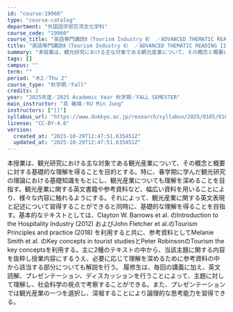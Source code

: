 ```yaml
---
id: "course:19960"
type: "course-catalog"
department: "外国語学部交流文化学科"
course_code: "19960"
course_title: "英語専門講読Ⅱ（Tourism Industry Ⅱ） ／ADVANCED THEMATIC READING II"
title: "英語専門講読Ⅱ（Tourism Industry Ⅱ） ／ADVANCED THEMATIC READING II"
summary: "本授業は、観光研究における主な対象である観光産業について、その概念と概要に対する基礎的な理解を得ることを目的とする。特に、春学期に学んだ観光研究の理論における基礎知識をもとにし、観光産業についても理解を深めることを目指す。観光産業に関する英…"
tags: []
campus: ""
term: ""
period: "木2／Thu 2"
course_type: "秋学期／Fall"
credits: 2
year: "2025年度／2025 Academic Year 秋学期／FALL SEMESTER"
main_instructor: "具 敏靖／KU Min Jung"
instructors: ["[]"]
syllabus_url: "https://www.dokkyo.ac.jp/research/syllabus/2025/0105/0105_19960_ja_JP.html"
license: "CC-BY-4.0"
version:
  created_at: "2025-10-29T12:47:51.635451Z"
  updated_at: "2025-10-29T12:47:51.635451Z"
---
```

本授業は、観光研究における主な対象である観光産業について、その概念と概要に対する基礎的な理解を得ることを目的とする。特に、春学期に学んだ観光研究の理論における基礎知識をもとにし、観光産業についても理解を深めることを目指す。観光産業に関する英文書籍や参考資料など、幅広い資料を用いることにより、様々な内容に触れるようにする。それによって、観光産業に関する英文表現と記述について習得することができると同時に、基礎的な理解を得ることを目指す。基本的なテキストとしては、Clayton W. Barrows et al. のIntroduction to the Hospitality Industry (2012) およびJohn Fletcher et al.のTourism Principles and practice (2018) を利用すると共に、参考資料としてMelanie Smith et al. のKey concepts in tourist studiesとPeter RobinsonのTourism the key conceptsを利用する。主に2種のテキストの中から、当該主題に関する内容を抜粋し授業内容にするうえ、必要に応じて理解を深めるために参考資料の中から該当する部分についても解説を行う。 履修生は、毎回の講義に加え、英文読解、プレゼンテーション、ディスカッションを行うことによって、主題に対して理解し、社会科学の視点で考察することができる。また、プレゼンテーションでは観光産業の一つを選択し、深堀することにより論理的な思考能力を習得できる。
